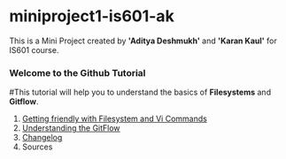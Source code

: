 # miniproject1-is601-ak
This is a Mini Project created by **'Aditya Deshmukh'** and **'Karan Kaul'** for IS601 course.


### Welcome to the Github Tutorial

#This tutorial will help you to understand the basics of **Filesystems** and **Gitflow**.

1. [Getting friendly with Filesystem and Vi Commands](/vicommands.md)
2. [Understanding the GitFlow](/gitflow.md)
3. [Changelog](/changelog.md)
4. Sources



